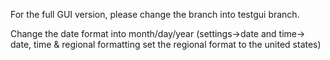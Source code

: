 For the full GUI version, please change the branch into testgui branch.

Change the date format into month/day/year (settings->date and time-> date, time & regional formatting set the regional format to the united states)
